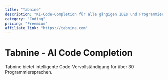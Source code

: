 ```yaml
---
title: "Tabnine"
description: "KI-Code-Completion für alle gängigen IDEs und Programmiersprachen"
category: "Coding"
pricing: "Freemium"
affiliate_link: "https://tabnine.com"
---
```


# Tabnine - AI Code Completion

Tabnine bietet intelligente Code-Vervollständigung für über 30 Programmiersprachen.